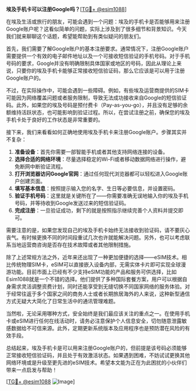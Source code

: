 **埃及手机卡可以注册Google吗？**[[TG💪+ @esim1088](https://t.me/s/esim1088)]

在埃及生活或旅行的朋友，可能会遇到一个问题：埃及的手机卡是否能够用来注册Google账户呢？这看似简单的问题，实际上涉及到了很多细节和背景知识。今天我们就来聊聊这个话题，希望能帮助到有类似疑问的朋友们。

首先，我们需要了解Google账户的基本注册要求。通常情况下，注册Google账户需要提供一个有效的电子邮件地址以及一个可接收短信验证的手机号码。对于手机号码的要求，Google并没有明确限制具体国家或地区的号码，因此从理论上来说，只要你的埃及手机卡能够正常接收短信验证码，那么它应该是可以用于注册Google账户的。

不过，在实际操作中，可能会遇到一些障碍。例如，有些埃及运营商提供的SIM卡可能因为网络覆盖问题或者服务限制，导致无法成功接收来自Google的短信验证码。此外，如果您的埃及号码是预付费卡（Pay-as-you-go），并且没有足够的余额维持活跃状态，也可能影响到验证过程。所以，在尝试注册之前，确保您的埃及手机卡处于良好的工作状态是非常重要的。

接下来，我们来看看如何正确地使用埃及手机卡来注册Google账户。步骤其实并不复杂：

1. **准备设备**：首先你需要一部智能手机或者其他支持网络连接的设备。
2. **选择合适的网络环境**：尽量选择稳定的Wi-Fi或者移动数据网络进行操作，避免断网中断验证流程。
3. **打开浏览器访问Google官网**：通过任何现代浏览器都可以轻松进入Google账户创建页面。
4. **填写基本信息**：按照提示输入您的名字、生日等必要信息，并设置密码。
5. **验证手机号码**：这里就是关键所在了——你需要准确无误地输入你的埃及手机号码，并等待收到Google发送过来的短信验证码。
6. **完成注册**：一旦验证成功，剩下的就是按照指示继续完善个人资料并提交即可。

需要注意的是，如果您发现自己的埃及手机卡始终无法接收到验证码，请不要灰心丧气。有时候更换不同的时间段重试几次也许就能解决问题。另外，也可以考虑联系当地运营商咨询是否存在技术故障或者其他限制措施。

除了上述常规方法之外，近年来还出现了一种更加便捷的选择——eSIM技术。相比传统物理SIM卡，eSIM可以直接嵌入设备内部，无需实体卡片即可实现全球漫游功能。目前市面上已经有不少支持eSIM功能的产品和服务可供选择，比如Esim1088就是一个不错的选择。他们提供了多种国际套餐方案，用户可以根据自身需求灵活调整资费计划，同时还能享受到无缝切换不同国家网络的服务体验。对于经常往返于多个国家之间的商务人士或者长期旅居海外的人来说，这种新型通信方式无疑大大简化了日常生活中的通讯管理难题。

当然啦，无论采用哪种方式，安全始终是我们最应该关注的重点之一。在使用手机卡或eSIM进行任何在线活动时，请务必注意保护个人信息安全，切勿随意泄露敏感数据给不可信来源。此外，定期更新系统版本及应用程序也是预防潜在风险的有效手段。

总结起来，埃及手机卡是可以用来注册Google账户的，但前提是该号码必须能够正常接收短信验证码，并且处于有效激活状态。如果遇到困难，不妨试试更换其他网络环境或是升级至更先进的eSIM技术。希望本文能为正在为此困扰的小伙伴们带来一点启发与帮助！

[[TG💪+ @esim1088](https://t.me/s/esim1088) ![Image](https://i.postimg.cc/4NQfJmqS/Snipaste-2025-05-13-00-14-12.png)]